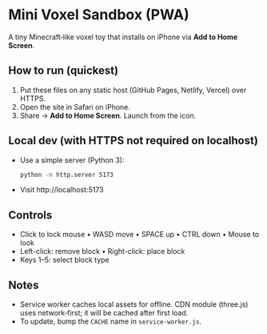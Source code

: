 # Mini Voxel Sandbox (PWA)

A tiny Minecraft‑like voxel toy that installs on iPhone via **Add to Home Screen**.

## How to run (quickest)
1) Put these files on any static host (GitHub Pages, Netlify, Vercel) over HTTPS.
2) Open the site in Safari on iPhone.
3) Share → **Add to Home Screen**. Launch from the icon.

## Local dev (with HTTPS not required on localhost)
- Use a simple server (Python 3):
  ```bash
  python -m http.server 5173
  ```
- Visit http://localhost:5173

## Controls
- Click to lock mouse • WASD move • SPACE up • CTRL down • Mouse to look
- Left-click: remove block • Right-click: place block
- Keys 1–5: select block type

## Notes
- Service worker caches local assets for offline. CDN module (three.js) uses network‑first; it will be cached after first load.
- To update, bump the `CACHE` name in `service-worker.js`.
